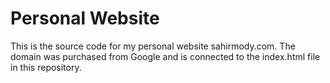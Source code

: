# Personal Website

This is the source code for my personal website sahirmody.com. The domain was purchased from Google and is connected to the
index.html file in this repository.


